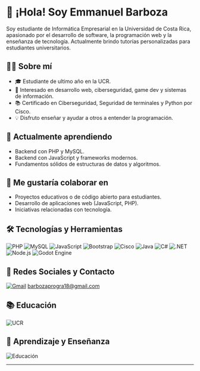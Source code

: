 # 👋 ¡Hola! Soy Emmanuel Barboza

Soy estudiante de Informática Empresarial en la Universidad de Costa Rica, apasionado por el desarrollo de software, la programación web y la enseñanza de tecnología. Actualmente brindo tutorías personalizadas para estudiantes universitarios.

## 👨‍💻 Sobre mí
- 🎓 Estudiante de ultimo año en la UCR.
- 🧠 Interesado en desarrollo web, ciberseguridad, game dev y sistemas de información.
- 📚 Certificado en Ciberseguridad, Seguridad de terminales y Python por Cisco.
- 💡 Disfruto enseñar y ayudar a otros a entender la programación.

## 🌱 Actualmente aprendiendo
- Backend con PHP y MySQL.
- Backend con JavaScript y frameworks modernos.
- Fundamentos sólidos de estructuras de datos y algoritmos.

## 🤝 Me gustaría colaborar en
- Proyectos educativos o de código abierto para estudiantes.
- Desarrollo de aplicaciones web (JavaScript, PHP).
- Iniciativas relacionadas con tecnología.

## 🛠️ Tecnologías y Herramientas

![PHP](https://img.shields.io/badge/PHP-777BB4?style=for-the-badge&logo=php&logoColor=white)
![MySQL](https://img.shields.io/badge/MySQL-4479A1?style=for-the-badge&logo=mysql&logoColor=white)
![JavaScript](https://img.shields.io/badge/JavaScript-F7DF1E?style=for-the-badge&logo=javascript&logoColor=black)
![Bootstrap](https://img.shields.io/badge/Bootstrap-7952B3?style=for-the-badge&logo=bootstrap&logoColor=white)
![Cisco](https://img.shields.io/badge/Cisco-049fd9?style=for-the-badge&logo=cisco&logoColor=black)
![Java](https://img.shields.io/badge/java-%23ED8B00.svg?style=for-the-badge&logo=openjdk&logoColor=white)
![C#](https://img.shields.io/badge/C%23-239120?style=for-the-badge&logo=c-sharp&logoColor=white)
![.NET](https://img.shields.io/badge/.NET-512BD4?style=for-the-badge&logo=dotnet&logoColor=white)
![Node.js](https://img.shields.io/badge/Node.js-339933?style=for-the-badge&logo=nodedotjs&logoColor=white)
![Godot Engine](https://img.shields.io/badge/GODOT-%23FFFFFF.svg?style=for-the-badge&logo=godot-engine)

## 📲 Redes Sociales y Contacto


[![Gmail](https://img.shields.io/badge/Gmail-D14836?style=for-the-badge&logo=gmail&logoColor=white)](mailto:barbozaprogra18@gmail.com) barbozaprogra18@gmail.com

## 📚 Educación

![UCR](https://img.shields.io/badge/UCR-0066CC?style=for-the-badge&logo=university&logoColor=white)

## 🧠 Aprendizaje y Enseñanza

![Educación](https://img.shields.io/badge/Educación-FFD700?style=for-the-badge&logo=book&logoColor=black)


---

<!---
EmmanuelBarboza/EmmanuelBarboza is a ✨ special ✨ repository because its `README.md` (this file) appears on your GitHub profile.
You can click the Preview link to take a look at your changes.
--->
